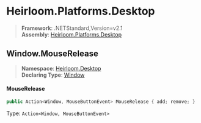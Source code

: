 # Heirloom.Platforms.Desktop

> **Framework**: .NETStandard,Version=v2.1  
> **Assembly**: [Heirloom.Platforms.Desktop][0]  

## Window.MouseRelease

> **Namespace**: [Heirloom.Desktop][0]  
> **Declaring Type**: [Window][1]  

#### MouseRelease

```cs
public Action<Window, MouseButtonEvent> MouseRelease { add; remove; }
```

Type: `Action<Window, MouseButtonEvent>`

[0]: ../../../Heirloom.Platforms.Desktop.md
[1]: ../Window.md

